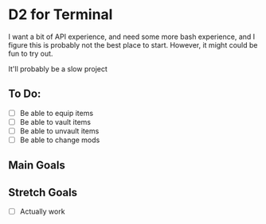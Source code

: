 # D2 for Terminal
I want a bit of API experience, and need some more bash experience, and I figure this is probably not the best place to start. However, it might could be fun to try out.

It'll probably be a slow project

## To Do:
- [ ] Be able to equip items
- [ ] Be able to vault items
- [ ] Be able to unvault items
- [ ] Be able to change mods

## Main Goals


## Stretch Goals
- [ ] Actually work

